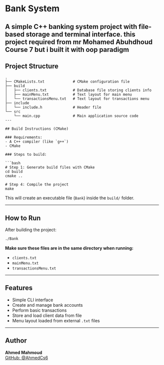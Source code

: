 # Bank System

A simple C++ banking system project with file-based storage and terminal interface.
this project required from mr Mohamed Abuhdhoud Course 7 but i built it with oop paradigm
---

## Project Structure

```
.
├── CMakeLists.txt             # CMake configuration file
├── build
│   ├── clients.txt            # Database file storing clients info
│   ├── mainMenu.txt           # Text layout for main menu
│   └── transactionsMenu.txt   # Text layout for transactions menu
├── include
│   └── include.h              # Header file
└── src
    └── main.cpp               # Main application source code
---

## Build Instructions (CMake)

### Requirements:
- A C++ compiler (like `g++`)
- CMake

### Steps to build:

```bash
# Step 1: Generate build files with CMake
cd build
cmake ..

# Step 4: Compile the project
make
```

This will create an executable file (`Bank`) inside the `build/` folder.

---

##  How to Run

After building the project:

```bash
./Bank
```

 **Make sure these files are in the same directory when running:**
- `clients.txt`
- `mainMenu.txt`
- `transactionsMenu.txt`

---

## Features

- Simple CLI interface
- Create and manage bank accounts
- Perform basic transactions
- Store and load client data from file
- Menu layout loaded from external `.txt` files

---

## Author

**Ahmed Mahmoud**  
[GitHub: @AhmedCs6](https://github.com/AhmedCs6)

